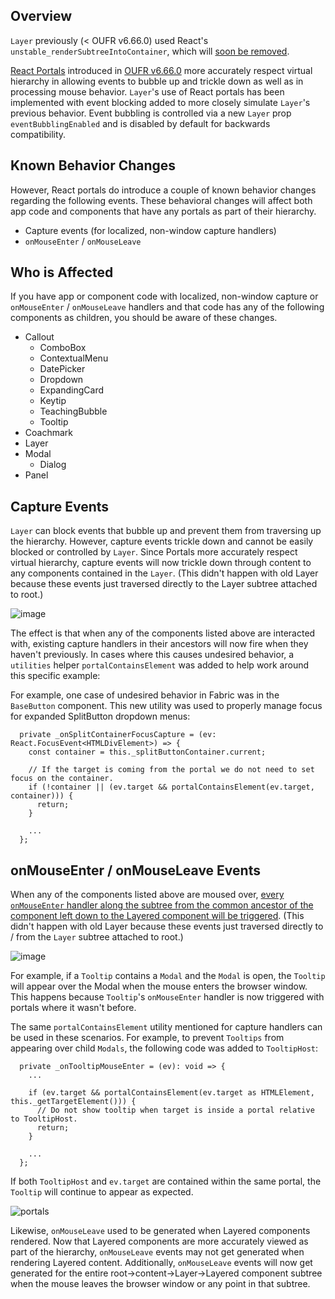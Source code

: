 ## Overview

`Layer` previously (< OUFR v6.66.0) used React's `unstable_renderSubtreeIntoContainer`, which will [soon be removed](https://github.com/facebook/react/issues/10143). 

[React Portals](https://reactjs.org/docs/portals.html) introduced in [OUFR v6.66.0](https://github.com/OfficeDev/office-ui-fabric-react/releases/tag/office-ui-fabric-react_v6.66.0) more accurately respect virtual hierarchy in allowing events to bubble up and trickle down as well as in processing mouse behavior. `Layer`'s use of React portals has been implemented with event blocking added to more closely simulate `Layer`'s previous behavior. Event bubbling is controlled via a new `Layer` prop `eventBubblingEnabled` and is disabled by default for backwards compatibility. 

## Known Behavior Changes

However, React portals do introduce a couple of known behavior changes regarding the following events. These behavioral changes will affect both app code and components that have any portals as part of their hierarchy.
 * Capture events (for localized, non-window capture handlers)
 * `onMouseEnter` / `onMouseLeave`

## Who is Affected
If you have app or component code with localized, non-window capture or `onMouseEnter` / `onMouseLeave` handlers and that code has any of the following components as children, you should be aware of these changes.
* Callout
    * ComboBox
    * ContextualMenu
    * DatePicker
    * Dropdown
    * ExpandingCard
    * Keytip
    * TeachingBubble
    * Tooltip
* Coachmark
* Layer
* Modal
  * Dialog
* Panel

## Capture Events

`Layer` can block events that bubble up and prevent them from traversing up the hierarchy. However, capture events trickle down and cannot be easily blocked or controlled by `Layer`. Since Portals more accurately respect virtual hierarchy, capture events will now trickle down through content to any components contained in the `Layer`. (This didn't happen with old Layer because these events just traversed directly to the Layer subtree attached to root.) 

![image](https://user-images.githubusercontent.com/26070760/45439777-914a7080-b66f-11e8-8c9d-db95bfe382ba.png)

The effect is that when any of the components listed above are interacted with, existing capture handlers in their ancestors will now fire when they haven't previously. In cases where this causes undesired behavior, a `utilities` helper `portalContainsElement` was added to help work around this specific example:

For example, one case of undesired behavior in Fabric was in the `BaseButton` component. This new utility was used to properly manage focus for expanded SplitButton dropdown menus:

```
  private _onSplitContainerFocusCapture = (ev: React.FocusEvent<HTMLDivElement>) => {
    const container = this._splitButtonContainer.current;
	
    // If the target is coming from the portal we do not need to set focus on the container.
    if (!container || (ev.target && portalContainsElement(ev.target, container))) {
      return;
    }

    ...
  };
```

## onMouseEnter / onMouseLeave Events

When any of the components listed above are moused over, [every `onMouseEnter` handler along the subtree from the common ancestor of the component left down to the Layered component will be triggered](https://reactjs.org/docs/events.html#mouse-events). (This didn't happen with old Layer because these events just traversed directly to / from the `Layer` subtree attached to root.) 

![image](https://user-images.githubusercontent.com/26070760/45056057-a3f8f000-b046-11e8-8d3d-bfeef864f51b.png)

For example, if a `Tooltip` contains a `Modal` and the `Modal` is open, the `Tooltip` will appear over the Modal when the mouse enters the browser window. This happens because `Tooltip`'s `onMouseEnter` handler is now triggered with portals where it wasn't before. 

The same `portalContainsElement` utility mentioned for capture handlers can be used in these scenarios. For example, to prevent `Tooltips` from appearing over child `Modals`, the following code was added to `TooltipHost`:

```
  private _onTooltipMouseEnter = (ev): void => {
    ...
	
    if (ev.target && portalContainsElement(ev.target as HTMLElement, this._getTargetElement())) {
      // Do not show tooltip when target is inside a portal relative to TooltipHost.
      return;
    }

    ...
  };
```
If both `TooltipHost` and `ev.target` are contained within the same portal, the `Tooltip` will continue to appear as expected.

![portals](https://user-images.githubusercontent.com/26070760/45122148-e5a59b80-b117-11e8-8cde-fe11d1f5e190.gif)

Likewise, `onMouseLeave` used to be generated when Layered components rendered. Now that Layered components are more accurately viewed as part of the hierarchy, `onMouseLeave` events may not get generated when rendering Layered content. Additionally, `onMouseLeave` events will now get generated for the entire root->content->Layer->Layered component subtree when the mouse leaves the browser window or any point in that subtree.